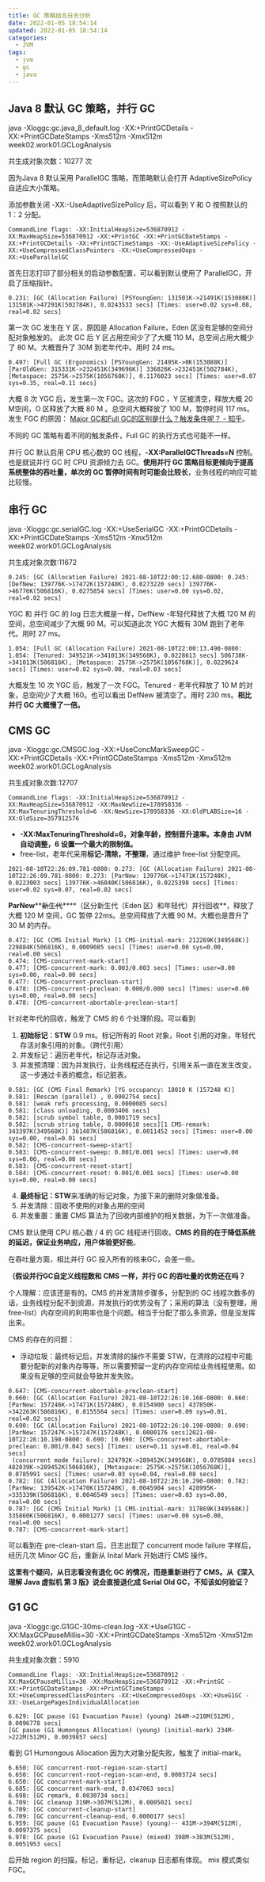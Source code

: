 ```yaml
---
title: GC 策略结合日志分析
date: 2022-01-05 18:54:14
updated: 2022-01-05 18:54:14
categories: 
  - JVM
tags: 
  - jvm
  - gc
  - java
---
```


## Java 8 默认 GC 策略，并行 GC

java -Xloggc:gc.java_8_default.log -XX:+PrintGCDetails -XX:+PrintGCDateStamps -Xms512m -Xmx512m week02.work01.GCLogAnalysis  <!--more-->

共生成对象次数：10277 次

因为Java 8 默认采用 ParallelGC 策略，而策略默认会打开 AdaptiveSizePolicy 自适应大小策略。

添加参数关闭 -XX:-UseAdaptiveSizePolicy 后，可以看到 Y 和 O 按照默认的 1：2 分配。

```plain
CommandLine flags: -XX:InitialHeapSize=536870912 -XX:MaxHeapSize=536870912 -XX:+PrintGC -XX:+PrintGCDateStamps -XX:+PrintGCDetails -XX:+PrintGCTimeStamps -XX:-UseAdaptiveSizePolicy -XX:+UseCompressedClassPointers -XX:+UseCompressedOops -XX:+UseParallelGC 
```

首先日志打印了部分相关的启动参数配置，可以看到默认使用了 ParallelGC，开启了压缩指针。

```plain
0.231: [GC (Allocation Failure) [PSYoungGen: 131501K->21491K(153088K)] 131501K->47291K(502784K), 0.0243533 secs] [Times: user=0.02 sys=0.08, real=0.02 secs] 
```

第一次 GC 发生在 Y 区，原因是 Allocation Failure，Eden 区没有足够的空间分配对象触发的。 此次 GC 后 Y 区占用空间少了了大概 110 M，总空间占用大概少了 80 M。大概晋升了 30M 到老年代中。用时 24 ms。

```plain
0.497: [Full GC (Ergonomics) [PSYoungGen: 21495K->0K(153088K)] [ParOldGen: 315331K->232451K(349696K)] 336826K->232451K(502784K), [Metaspace: 2575K->2575K(1056768K)], 0.1176023 secs] [Times: user=0.07 sys=0.35, real=0.11 secs] 
```

大概 8 次 YGC 后，发生第一次 FGC。这次的 FGC ，Y 区被清空，释放大概 20 M空间，O 区释放了大概 80 M 。总空间大概释放了 100 M，暂停时间 117 ms。
发生 FGC 的原因： [Major GC和Full GC的区别是什么？触发条件呢？ - 知乎](https://www.zhihu.com/question/41922036/answer/93079526)。

不同的 GC 策略有着不同的触发条件，Full GC 的执行方式也可能不一样。

并行 GC 默认启用 CPU 核心数的 GC 线程，**-XX:ParallelGCThreads=N** 控制。也是就说并行 GC 时 CPU 资源倾力去 GC。**使用并行 GC 策略目标更倾向于提高系统整体的吞吐量，单次的 GC 暂停时间有时可能会比较长**，业务线程的响应可能比较慢。

## 串行 GC

java -Xloggc:gc.serialGC.log -XX:+UseSerialGC -XX:+PrintGCDetails -XX:+PrintGCDateStamps -Xms512m -Xmx512m week02.work01.GCLogAnalysis 

共生成对象次数:11672

```plain
0.245: [GC (Allocation Failure) 2021-08-10T22:00:12.680-0800: 0.245: [DefNew: 139776K->17472K(157248K), 0.0273220 secs] 139776K->46776K(506816K), 0.0275854 secs] [Times: user=0.00 sys=0.02, real=0.02 secs] 
```

YGC 和 并行 GC 的 log 日志大概是一样，DefNew -年轻代释放了大概 120 M 的空间，总空间减少了大概 90 M。可以知道此次 YGC 大概有 30M 跑到了老年代。用时 27 ms。

```plain
1.054: [Full GC (Allocation Failure) 2021-08-10T22:00:13.490-0800: 1.054: [Tenured: 349521K->341013K(349568K), 0.0228613 secs] 506738K->341013K(506816K), [Metaspace: 2575K->2575K(1056768K)], 0.0229624 secs] [Times: user=0.02 sys=0.00, real=0.03 secs] 
```

大概发生 10 次 YGC 后，触发了一次 FGC。Tenured - 老年代释放了 10 M 的对象，总空间少了大概 160。也可以看出 DefNew 被清空了。用时 230 ms。**相比并行 GC 大概慢了一倍。**

## CMS GC

java -Xloggc:gc.CMSGC.log -XX:+UseConcMarkSweepGC -XX:+PrintGCDetails -XX:+PrintGCDateStamps -Xms512m -Xmx512m week02.work01.GCLogAnalysis 

共生成对象次数:12707

```plain
CommandLine flags: -XX:InitialHeapSize=536870912 -XX:MaxHeapSize=536870912 -XX:MaxNewSize=178958336 -XX:MaxTenuringThreshold=6 -XX:NewSize=178958336 -XX:OldPLABSize=16 -XX:OldSize=357912576 
```

* **-XX:MaxTenuringThreshold=6，对象年龄，控制晋升速率。本身由 JVM 自动调整，6 设置一个最大的限制值。**
* free-list，老年代采用**标记-清除，不整理**，通过维护 free-list 分配空间。

```plain
2021-08-10T22:26:09.781-0800: 0.273: [GC (Allocation Failure) 2021-08-10T22:26:09.781-0800: 0.273: [ParNew: 139776K->17471K(157248K), 0.0223003 secs] 139776K->46040K(506816K), 0.0225398 secs] [Times: user=0.02 sys=0.07, real=0.02 secs] 
```

**ParNew****~~新生代~~****（区分新生代（Eden 区）和年轻代）并行回收**，释放了大概 120 M 空间，GC 暂停 22ms。总空间释放了大概 90 M，大概也是晋升了 30 M 的内存。

```plain
0.472: [GC (CMS Initial Mark) [1 CMS-initial-mark: 212269K(349568K)] 229884K(506816K), 0.0009085 secs] [Times: user=0.00 sys=0.00, real=0.00 secs] 
0.474: [CMS-concurrent-mark-start]
0.477: [CMS-concurrent-mark: 0.003/0.003 secs] [Times: user=0.00 sys=0.00, real=0.00 secs] 
0.477: [CMS-concurrent-preclean-start]
0.478: [CMS-concurrent-preclean: 0.000/0.000 secs] [Times: user=0.00 sys=0.00, real=0.00 secs] 
0.478: [CMS-concurrent-abortable-preclean-start]
```

针对老年代的回收，触发了 CMS 的 6 个处理阶段。可以看到

1. **初始标记**：**STW**  0.9 ms。标记所有的 Root 对象，Root 引用的对象，年轻代存活对象引用的对象。（跨代引用）
2. 并发标记：遍历老年代，标记存活对象。
3. 并发预清理：因为并发执行，业务线程还在执行，引用关系一直在发生改变，这一步通过卡表的概念，标记脏表。

```plain
0.581: [GC (CMS Final Remark) [YG occupancy: 18010 K (157248 K)]
0.581: [Rescan (parallel) , 0.0002754 secs]
0.581: [weak refs processing, 0.0000085 secs]
0.581: [class unloading, 0.0003406 secs]
0.582: [scrub symbol table, 0.0001719 secs]
0.582: [scrub string table, 0.0000610 secs][1 CMS-remark: 343397K(349568K)] 361407K(506816K), 0.0011452 secs] [Times: user=0.00 sys=0.00, real=0.01 secs] 
0.582: [CMS-concurrent-sweep-start]
0.583: [CMS-concurrent-sweep: 0.001/0.001 secs] [Times: user=0.00 sys=0.00, real=0.00 secs] 
0.583: [CMS-concurrent-reset-start]
0.584: [CMS-concurrent-reset: 0.001/0.001 secs] [Times: user=0.00 sys=0.00, real=0.00 secs] 
```

4. **最终标记：STW**来准确的标记对象，为接下来的删除对象做准备。
5. 并发清除：回收不使用的对象占用的空间
6. 并发重置：重置 CMS 算法为了回收内部维护的相关数据，为下一次做准备。

CMS 默认使用 CPU 核心数 / 4 的 GC 线程进行回收。**CMS 的目的在于降低系统的延迟，保证业务响应，用户体验更好些**。

在吞吐量方面，相比并行 GC 投入所有的核来GC，会差一些。

**（假设并行GC自定义线程数和 CMS 一样，并行 GC 的吞吐量的优势还在吗？**

个人理解：应该还是有的。CMS 的并发清除步骤多，分配到的 GC 线程次数多的话，业务线程分配不到资源，并发执行的优势没有了；采用的算法（没有整理，用 free-list）内存空间的利用率也是个问题。相当于分配了那么多资源，但是没发挥出来。


CMS 的存在的问题：

* 浮动垃圾：最终标记后，并发清除的操作不需要 STW，在清除的过程中可能要分配新的对象内存等等，所以需要预留一定的内存空间给业务线程使用。如果没有足够的空间就会导致并发失败。

```plain
0.647: [CMS-concurrent-abortable-preclean-start]
0.660: [GC (Allocation Failure) 2021-08-10T22:26:10.168-0800: 0.660: [ParNew: 157246K->17471K(157248K), 0.0154900 secs] 437850K->342263K(506816K), 0.0155564 secs] [Times: user=0.09 sys=0.01, real=0.02 secs] 
0.690: [GC (Allocation Failure) 2021-08-10T22:26:10.198-0800: 0.690: [ParNew: 157247K->157247K(157248K), 0.0000176 secs]2021-08-10T22:26:10.198-0800: 0.690: [0.690: [CMS-concurrent-abortable-preclean: 0.001/0.043 secs] [Times: user=0.11 sys=0.01, real=0.04 secs] 
 (concurrent mode failure): 324792K->289452K(349568K), 0.0785084 secs] 482039K->289452K(506816K), [Metaspace: 2575K->2575K(1056768K)], 0.0785991 secs] [Times: user=0.03 sys=0.04, real=0.08 secs] 
0.782: [GC (Allocation Failure) 2021-08-10T22:26:10.290-0800: 0.782: [ParNew: 139542K->17470K(157248K), 0.0045904 secs] 428995K->335339K(506816K), 0.0046549 secs] [Times: user=0.03 sys=0.00, real=0.00 secs] 
0.787: [GC (CMS Initial Mark) [1 CMS-initial-mark: 317869K(349568K)] 335860K(506816K), 0.0001277 secs] [Times: user=0.00 sys=0.00, real=0.00 secs] 
0.787: [CMS-concurrent-mark-start]
```

可以看到在 pre-clean-start 后，日志出现了 concurrent mode failure 字样后，经历几次 Minor GC 后，重新从 Inital Mark 开始进行 CMS 操作。

**这里有个疑问，从日志看没有退化 GC 的情况，而是重新进行了 CMS。从《深入理解 Java 虚拟机 第 3 版》说会直接退化成 Serial Old GC，不知该如何验证？**

## G1 GC

java -Xloggc:gc.G1GC-30ms-clean.log -XX:+UseG1GC -XX:MaxGCPauseMillis=30  -XX:+PrintGCDateStamps -Xms512m -Xmx512m week02.work01.GCLogAnalysis

共生成对象次数：5910

```plain
CommandLine flags: -XX:InitialHeapSize=536870912 -XX:MaxGCPauseMillis=30 -XX:MaxHeapSize=536870912 -XX:+PrintGC -XX:+PrintGCDateStamps -XX:+PrintGCTimeStamps -XX:+UseCompressedClassPointers -XX:+UseCompressedOops -XX:+UseG1GC -XX:-UseLargePagesIndividualAllocation 

6.629: [GC pause (G1 Evacuation Pause) (young) 264M->210M(512M), 0.0096778 secs]
[GC pause (G1 Humongous Allocation) (young) (initial-mark) 234M->222M(512M), 0.0039857 secs]
```

看到 G1 Humongous Allocation 因为大对象分配失败，触发了 initial-mark。

```plain
6.650: [GC concurrent-root-region-scan-start]
6.650: [GC concurrent-root-region-scan-end, 0.0003724 secs]
6.650: [GC concurrent-mark-start]
6.685: [GC concurrent-mark-end, 0.0347063 secs]
6.698: [GC remark, 0.0030734 secs]
6.709: [GC cleanup 319M->307M(512M), 0.0005021 secs]
6.709: [GC concurrent-cleanup-start]
6.709: [GC concurrent-cleanup-end, 0.0000177 secs]
6.959: [GC pause (G1 Evacuation Pause) (young)-- 431M->394M(512M), 0.0097375 secs]
6.978: [GC pause (G1 Evacuation Pause) (mixed) 398M->383M(512M), 0.0051953 secs]
```

后开始 region 的扫描，标记，重标记，cleanup 日志都有体现。
mix 模式类似 FGC。